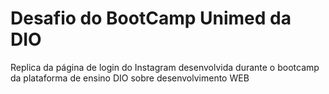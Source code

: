 # Desafio do BootCamp Unimed da DIO
Replica da página de login do Instagram desenvolvida durante o bootcamp da plataforma de ensino DIO sobre desenvolvimento WEB
